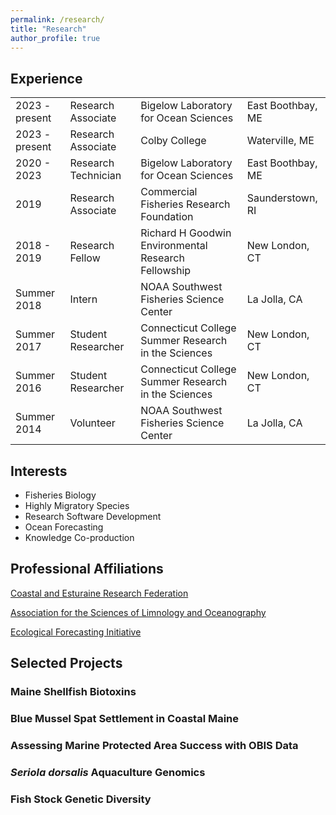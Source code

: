 ```yaml
---
permalink: /research/
title: "Research"
author_profile: true
---
```


## Experience

|             |                    |                                                        |                | 
| ----------- | ------------------ | ------------------------------------------------------ | -------------- | 
| 2023 - present | Research Associate | Bigelow Laboratory for Ocean Sciences | East Boothbay, ME |
| 2023 - present | Research Associate | Colby College | Waterville, ME | 
| 2020 - 2023 | Research Technician | Bigelow Laboratory for Ocean Sciences | East Boothbay, ME |
| 2019 | Research Associate | Commercial Fisheries Research Foundation | Saunderstown, RI |
| 2018 - 2019 | Research Fellow | Richard H Goodwin Environmental Research Fellowship | New London, CT |
| Summer 2018 | Intern | NOAA Southwest Fisheries Science Center | La Jolla, CA | 
| Summer 2017 | Student Researcher | Connecticut College Summer Research in the Sciences | New London, CT |
| Summer 2016 | Student Researcher | Connecticut College Summer Research in the Sciences | New London, CT |
| Summer 2014 | Volunteer | NOAA Southwest Fisheries Science Center | La Jolla, CA |

## Interests

* Fisheries Biology
* Highly Migratory Species
* Research Software Development
* Ocean Forecasting
* Knowledge Co-production

## Professional Affiliations

[Coastal and Esturaine Research Federation](https://www.cerf.science/)

[Association for the Sciences of Limnology and Oceanography](https://www.aslo.org/)

[Ecological Forecasting Initiative](https://ecoforecast.org/)

## Selected Projects 

### Maine Shellfish Biotoxins

### Blue Mussel Spat Settlement in Coastal Maine

### Assessing Marine Protected Area Success with OBIS Data

### *Seriola dorsalis* Aquaculture Genomics

### Fish Stock Genetic Diversity

